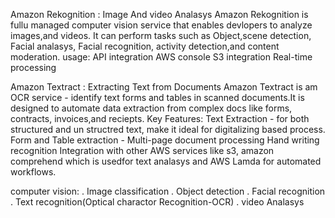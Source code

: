 Amazon Rekognition : Image And video Analasys
  Amazon Rekognition is fullu managed computer vision service that enables devlopers to analyze images,and videos.
  It can perform tasks such as Object,scene detection, Facial analasys, Facial recognition, activity detection,and content moderation.
  usage:
    API integration
    AWS console
    S3 integration
    Real-time processing
    
Amazon Textract : Extracting Text from Documents
  Amazon Textract is am OCR service - identify text forms and tables in scanned documents.It is designed to automate data extraction from complex docs like forms, contracts, invoices,and reciepts.
  Key Features:
    Text Extraction - for both structured and un structred text, make it ideal for digitalizing based process.
    Form and Table extraction - 
    Multi-page document processing
    Hand writing recognition
    Integration with other AWS services like s3, amazon comprehend which is usedfor text analasys and AWS Lamda for automated workflows.
  
  


computer vision:
 . Image classification
 . Object detection
 . Facial recognition
 . Text recognition(Optical charactor Recognition-OCR)
 . video Analasys

 
